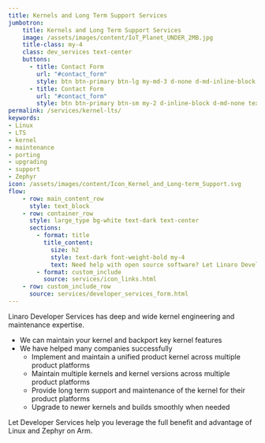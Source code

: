 ```yaml
---
title: Kernels and Long Term Support Services
jumbotron:
    title: Kernels and Long Term Support Services
    image: /assets/images/content/IoT_Planet_UNDER_2MB.jpg
    title-class: my-4
    class: dev_services text-center
    buttons:
      - title: Contact Form
        url: "#contact_form"
        style: btn btn-primary btn-lg my-md-3 d-none d-md-inline-block text-uppercase ds_contact_form_btn
      - title: Contact Form
        url: "#contact_form"
        style: btn btn-primary btn-sm my-2 d-inline-block d-md-none text-uppercase ds_contact_form_btn
permalink: /services/kernel-lts/
keywords: 
- Linux
- LTS
- kernel
- maintenance
- porting
- upgrading
- support
- Zephyr
icon: /assets/images/content/Icon_Kernel_and_Long-term_Support.svg
flow:
    - row: main_content_row
      style: text_block
    - row: container_row
      style: large_type bg-white text-dark text-center
      sections:
        - format: title
          title_content:
            size: h2
            style: text-dark font-weight-bold my-4
            text: Need help with open source software? Let Linaro Developer Services help you.
        - format: custom_include
          source: services/icon_links.html
    - row: custom_include_row
      source: services/developer_services_form.html
---
```

Linaro Developer Services has deep and wide kernel engineering and maintenance expertise.

- We can maintain your kernel and backport key kernel features
- We have helped many companies successfully
  - Implement and maintain a unified product kernel across multiple product platforms
  - Maintain multiple kernels and kernel versions across multiple product platforms
  - Provide long term support and maintenance of the kernel for their product platforms
  - Upgrade to newer kernels and builds smoothly when needed

Let Developer Services help you leverage the full benefit and advantage of Linux and Zephyr on Arm.
